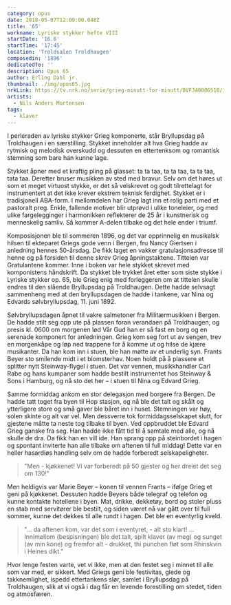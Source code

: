 ```yaml
---
category: opus
date: 2018-05-07T12:00:00.048Z
title: '65'
workname: Lyriske stykker hefte VIII
startDate: '16.6'
startTime: '17:45'
location: 'Troldsalen Troldhaugen'
composedin: '1896'
dedicatedTo: ''
description: Opus 65
author: Erling Dahl jr.
thumbnail: ./img/opus65.jpg
nrkLink: https://tv.nrk.no/serie/grieg-minutt-for-minutt/DVFJ40006518/16-06-2018
artists:
  - Nils Anders Mortensen
tags:
  - klaver
---
```

I perleraden av lyriske stykker Grieg komponerte, står Bryllupsdag på Troldhaugen i en særstilling. Stykket inneholder alt hva Grieg hadde av rytmisk og melodisk overskudd og dessuten en ettertenksom og romantisk stemning som bare han kunne lage.

Stykket åpner med et kraftig pling på glasset: ta ta taa, ta ta taa, ta ta taa,  tata taa. Deretter bruser musikken av sted med bravur. Selv om det høres ut som et meget virtuost stykke, er det så velskrevet og godt tilrettelagt for instrumentert at det ikke krever ekstrem teknisk ferdighet. Stykket er i tradisjonell ABA-form. I mellomdelen har Grieg lagt inn et rolig parti med et pastoralt preg. Enkle, fallende motiver blir utprøvd i ulike toneleier, og med ulike fargelegginger i harmonikken reflekterer de 25 år i kunstnerisk og menneskelig samliv. Så kommer A-delen tilbake og det hele ender i triumf.

Komposisjonen ble til sommeren 1896, og det var opprinnelig en musikalsk hilsen til ekteparet Griegs gode venn i Bergen, fru Nancy Giertsen i anledning hennes 50-årsdag. De fikk laget en vakker gratulasjonsadresse til henne og på forsiden til denne skrev Grieg åpningstaktene. Tittelen var Gratulantene kommer. Inne i boken var hele stykket skrevet med komponistens håndskrift. Da stykket ble trykket året etter som siste stykke i Lyriske stykker op. 65, ble Grieg enig med forleggeren om at tittelen skulle endres til den slående Bryllupsdag på Troldhaugen. Dette hadde selvsagt sammenheng med at den bryllupsdagen de hadde i tankene, var Nina og Edvards sølvbryllupsdag, 11. juni 1892.

Sølvbryllupsdagen åpnet til vakre salmetoner fra Militærmusikken i Bergen. De hadde stilt seg opp ute på plassen foran verandaen på Troldhaugen, og presis kl. 0600 om morgenen lød Vår Gud han er så fast en borg og en serenade komponert for anledningen. Grieg kom seg fort ut av sengen, trev en morgenkåpe og løp ned trappene for å komme ut og hilse de kjære musikanter. Da han kom inn i stuen, ble han møtte av et underlig syn. Frants Beyer sto smilende midt i et blomsterhav. Noen holdt på å plassere et splitter nytt Steinway-flygel i stuen. Det var vennen, musikkhandler Carl Rabe og hans kumpaner som hadde bestilt instrumentet hos Steinway & Sons i Hamburg, og nå sto det her – i stuen til Nina og Edvard Grieg.

Samme formiddag ankom en stor delegasjon med borgere fra Bergen. De hadde tatt toget fra byen til Hop stasjon, og nå ble det talt og skålt og ytterligere store og små gaver ble båret inn i huset. Stemningen var høy, solen skinte og alt var vel. Men dessverre tok formiddagsselskapet slutt, for gjestene måtte ta neste tog tilbake til byen. Ved oppbruddet ble Edvard Grieg ganske fra seg. Han hadde ikke fått tid til å samtale med alle, og nå skulle de dra. Da fikk han en vill ide. Han sprang opp på steinbordet i hagen og spontant inviterte han alle tilbake om aftenen til full middag! Dette var en heller hasardiøs handling selv om de hadde forberedt selskapeligheter.

> "Men - kjøkkenet! Vi var forberedt på 50 gjester og her dreiet det seg om 130!"

Men heldigvis var Marie Beyer – konen til vennen Frants – ifølge Grieg et geni på kjøkkenet. Dessuten hadde Beyers både telegraf og telefon og kunne kontakte hotellene i byen. Mat, drikke, dekketøy, bord og stoler pluss en stab med servitører ble bestilt, og siden været nå var gått over til full sommer, kunne det dekkes til alle rundt i hagen. Det ble en eventyrlig kveld.  

> "… da aftenen kom, var det som i eventyret, - alt sto klart! …  Innimellom (bespisningen) ble det talt, spilt klaver (av meg) og sunget (av min kone) og fremfor alt - drukket, thi punchen fløt som Rhinskvin i Heines dikt."

Hvor lenge festen varte, vet vi ikke, men at den festet seg i minnet til alle som var med, er sikkert. Med Griegs geni ble festivitas, glede og takknemlighet, ispedd ettertankens slør, samlet i Bryllupsdag på Troldhaugen, slik at vi også i dag får en levende forestilling om stedet, tiden og atmosfæren.
